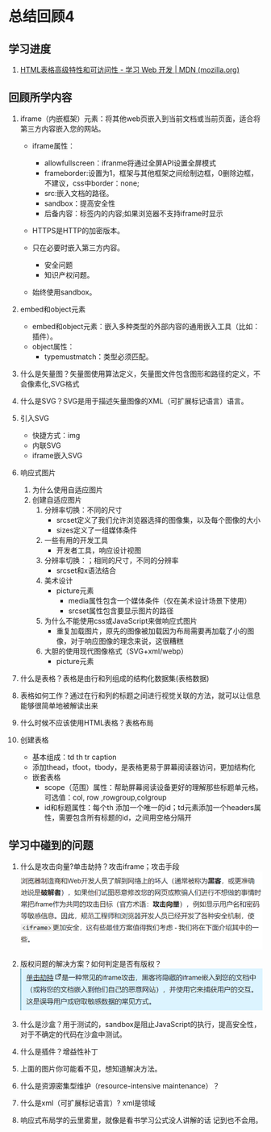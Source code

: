 # 总结回顾4

## 学习进度

1. [HTML表格高级特性和可访问性 - 学习 Web 开发 | MDN (mozilla.org)](https://developer.mozilla.org/zh-CN/docs/Learn/HTML/Tables/Advanced)

## 回顾所学内容

1. iframe（内嵌框架）元素：将其他web页嵌入到当前文档或当前页面，适合将第三方内容嵌入您的网站。

   * iframe属性：
     * allowfullscreen：ifranme将通过全屏API设置全屏模式
     * frameborder:设置为1，框架与其他框架之间绘制边框，0删除边框，不建议，css中border：none;
     * src:嵌入文档的路径。
     * sandbox：提高安全性
     * 后备内容：标签内的内容;如果浏览器不支持iframe时显示

   * HTTPS是HTTP的加密版本。
   * 只在必要时嵌入第三方内容。
     * 安全问题
     * 知识产权问题。
   * 始终使用sandbox。

2. embed和object元素

   *  embed和object元素：嵌入多种类型的外部内容的通用嵌入工具（比如：插件）。
   * object属性：
     * typemustmatch：类型必须匹配。

3. 什么是矢量图？矢量图使用算法定义，矢量图文件包含图形和路径的定义，不会像素化,SVG格式

4.  什么是SVG？SVG是用于描述矢量图像的XML（可扩展标记语言）语言。

5. 引入SVG

   * 快捷方式：img
   * 内联SVG
   * iframe嵌入SVG

6. 响应式图片

   1. 为什么使用自适应图片
   2. 创建自适应图片
      1. 分辨率切换：不同的尺寸
         * srcset定义了我们允许浏览器选择的图像集，以及每个图像的大小
         * sizes定义了一组媒体条件
      2.  一些有用的开发工具
             * 开发者工具，响应设计视图
      3. 分辨率切换：；相同的尺寸，不同的分辨率
         * srcset和x语法结合
      4. 美术设计
         * picture元素
           * media属性包含一个媒体条件（仅在美术设计场景下使用）
           * srcset属性包含要显示图片的路径
      5. 为什么不能使用css或JavaScript来做响应式图片
         * 重复加载图片，原先的图像被加载因为布局需要再加载了小的图像，对于响应图像的理念来说，这很糟糕
      6. 大胆的使用现代图像格式（SVG+xml/webp）
         * picture元素

7. 什么是表格？表格是由行和列组成的结构化数据集(表格数据)

8. 表格如何工作？通过在行和列的标题之间进行视觉关联的方法，就可以让信息能够很简单地被解读出来

9. 什么时候不应该使用HTML表格？表格布局

10. 创建表格

    * 基本组成：td th tr caption
    * 添加thead，tfoot，tbody，是表格更易于屏幕阅读器访问，更加结构化
    * 嵌套表格
      * scope（范围）属性：帮助屏幕阅读设备更好的理解那些标题单元格。可选值：col, row ,rowgroup,colgroup
      * id和标题属性：每个th 添加一个唯一的id；td元素添加一个headers属性，需要包含所有标题的id，之间用空格分隔开

## 学习中碰到的问题

1. 什么是攻击向量?单击劫持？攻击iframe；攻击手段
   ![S](images/1.png)
2. 版权问题的解决方案？如何判定是否有版权？
   ![](images/2.png)
3. 什么是沙盒？用于测试的，sandbox是阻止JavaScript的执行，提高安全性，对于不确定的代码在沙盒中测试。

4. 什么是插件？增益性补丁

5. 上面的图片你可能看不见，想知道解决方法。
6. 什么是资源密集型维护（resource-intensive maintenance）？
7. 什么是xml（可扩展标记语言）? xml是领域
8. 响应式布局学的云里雾里，就像是看书学习公式没人讲解的话 记到也不会用。
